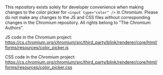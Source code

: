 This repository exists solely for developer convenience when making changes to the color picker for `<input type="color" />` in Chromium.
Please do not make any changes to the JS and CSS files without corresponding changes in the Chromium repository.
All rights belong to "The Chromium Authors".

JS code in the Chromium project: https://cs.chromium.org/chromium/src/third_party/blink/renderer/core/html/forms/resources/color_picker.js

CSS code in the Chromium project: https://cs.chromium.org/chromium/src/third_party/blink/renderer/core/html/forms/resources/color_picker.css
